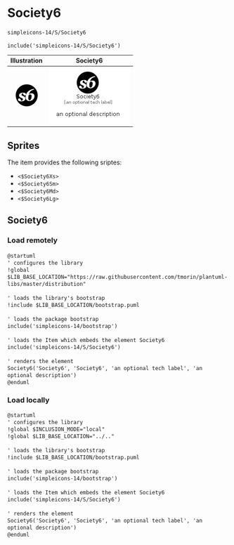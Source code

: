 # Society6


```text
simpleicons-14/S/Society6
```

```text
include('simpleicons-14/S/Society6')
```



| Illustration | Society6 |
| :---: | :---: |
| ![illustration for Illustration](../../simpleicons-14/S/Society6.png) | ![illustration for Society6](../../simpleicons-14/S/Society6.Local.png) |



## Sprites
The item provides the following sriptes:

- `<$Society6Xs>`
- `<$Society6Sm>`
- `<$Society6Md>`
- `<$Society6Lg>`





## Society6

### Load remotely
```plantuml
@startuml
' configures the library
!global $LIB_BASE_LOCATION="https://raw.githubusercontent.com/tmorin/plantuml-libs/master/distribution"

' loads the library's bootstrap
!include $LIB_BASE_LOCATION/bootstrap.puml

' loads the package bootstrap
include('simpleicons-14/bootstrap')

' loads the Item which embeds the element Society6
include('simpleicons-14/S/Society6')

' renders the element
Society6('Society6', 'Society6', 'an optional tech label', 'an optional description')
@enduml
```

### Load locally
```plantuml
@startuml
' configures the library
!global $INCLUSION_MODE="local"
!global $LIB_BASE_LOCATION="../.."

' loads the library's bootstrap
!include $LIB_BASE_LOCATION/bootstrap.puml

' loads the package bootstrap
include('simpleicons-14/bootstrap')

' loads the Item which embeds the element Society6
include('simpleicons-14/S/Society6')

' renders the element
Society6('Society6', 'Society6', 'an optional tech label', 'an optional description')
@enduml
```


